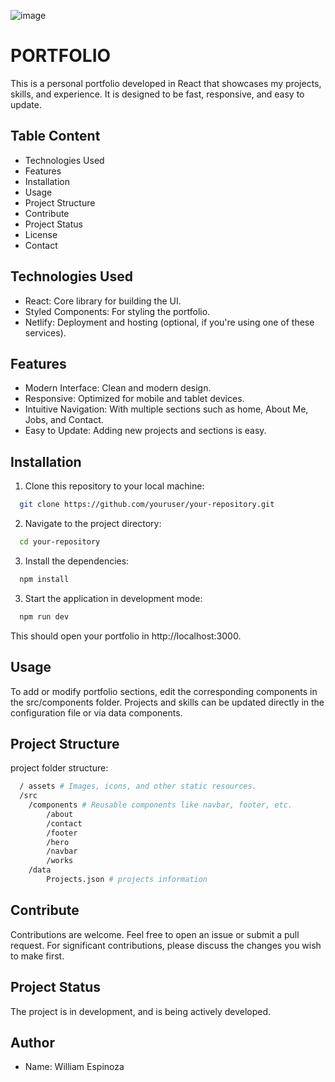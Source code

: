 ![image](https://github.com/user-attachments/assets/c659df7e-c127-404e-a55f-3950b2845e1a)


# PORTFOLIO

This is a personal portfolio developed in React that showcases my projects, skills, and experience. It is designed to be fast, responsive, and easy to update.


## Table Content

- Technologies Used
- Features
- Installation
- Usage
- Project Structure
- Contribute
- Project Status
- License
- Contact


## Technologies Used

- React: Core library for building the UI.
- Styled Components: For styling the portfolio.
- Netlify: Deployment and hosting (optional, if you're using one of these services).

## Features

- Modern Interface: Clean and modern design.
- Responsive: Optimized for mobile and tablet devices.
- Intuitive Navigation: With multiple sections such as home, About Me, Jobs, and Contact.
- Easy to Update: Adding new projects and sections is easy.


## Installation

1. Clone this repository to your local machine:

```bash
  git clone https://github.com/youruser/your-repository.git
```

2. Navigate to the project directory:

```bash
  cd your-repository
```

3. Install the dependencies:

```bash
  npm install
```

3. Start the application in development mode:

```bash
  npm run dev
```
This should open your portfolio in http://localhost:3000.
    
## Usage

To add or modify portfolio sections, edit the corresponding components in the src/components folder. Projects and skills can be updated directly in the configuration file or via data components.


## Project Structure

project folder structure:

```bash
  / assets # Images, icons, and other static resources.
  /src
    /components # Reusable components like navbar, footer, etc.
        /about
        /contact
        /footer
        /hero
        /navbar
        /works
    /data
        Projects.json # projects information  
```
## Contribute

Contributions are welcome. Feel free to open an issue or submit a pull request. For significant contributions, please discuss the changes you wish to make first.


    
## Project Status

The project is in development, and is being actively developed.
## Author

- Name: William Espinoza

